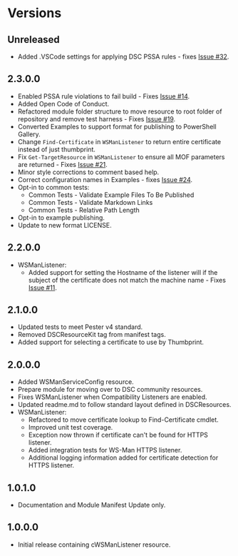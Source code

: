 # Versions

## Unreleased

- Added .VSCode settings for applying DSC PSSA rules - fixes [Issue #32](https://github.com/PlagueHO/WSManDsc/issues/32).

## 2.3.0.0

- Enabled PSSA rule violations to fail build - Fixes [Issue #14](https://github.com/PlagueHO/WSManDsc/issues/14).
- Added Open Code of Conduct.
- Refactored module folder structure to move resource
  to root folder of repository and remove test harness - Fixes [Issue #19](https://github.com/PlagueHO/WSManDsc/issues/19).
- Converted Examples to support format for publishing to PowerShell
  Gallery.
- Change `Find-Certificate` in `WSManListener` to return entire certificate
  instead of just thumbprint.
- Fix `Get-TargetResource` in `WSManListener` to ensure all MOF parameters are
  returned - Fixes [Issue #21](https://github.com/PlagueHO/WSManDsc/issues/21).
- Minor style corrections to comment based help.
- Correct configuration names in Examples - fixes [Issue #24](https://github.com/PlagueHO/WSManDsc/issues/24).
- Opt-in to common tests:
  - Common Tests - Validate Example Files To Be Published
  - Common Tests - Validate Markdown Links
  - Common Tests - Relative Path Length
- Opt-in to example publishing.
- Update to new format LICENSE.

## 2.2.0.0

- WSManListener:
  - Added support for setting the Hostname of the listener will if the
    subject of the certificate does not match the machine name - Fixes [Issue #11](https://github.com/PlagueHO/WSManDsc/issues/11).

## 2.1.0.0

- Updated tests to meet Pester v4 standard.
- Removed DSCResourceKit tag from manifest tags.
- Added support for selecting a certificate to use by Thumbprint.

## 2.0.0.0

- Added WSManServiceConfig resource.
- Prepare module for moving over to DSC community resources.
- Fixes WSManListener when Compatibility Listeners are enabled.
- Updated readme.md to follow standard layout defined in DSCResources.
- WSManListener:
  - Refactored to move certificate lookup to Find-Certificate cmdlet.
  - Improved unit test coverage.
  - Exception now thrown if certificate can't be found for HTTPS listener.
  - Added integration tests for WS-Man HTTPS listener.
  - Additional logging information added for certificate detection for HTTPS listener.

## 1.0.1.0

- Documentation and Module Manifest Update only.

## 1.0.0.0

- Initial release containing cWSManListener resource.
